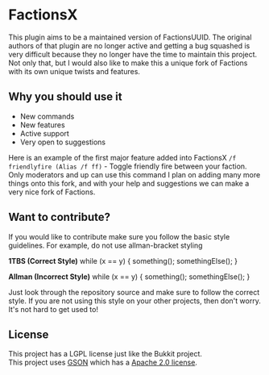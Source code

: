 FactionsX
====================
This plugin aims to be a maintained version of FactionsUUID. The original authors of that plugin are no longer active and getting a
bug squashed is very difficult because they no longer have the time to maintain this project. Not only that, but I would also
like to make this a unique fork of Factions with its own unique twists and features.

Why you should use it
---------------------
* New commands
* New features
* Active support
* Very open to suggestions

Here is an example of the first major feature added into FactionsX
`/f friendlyfire (Alias /f ff)` - Toggle friendly fire between your faction. Only moderators and up can use this command
I plan on adding many more things onto this fork, and with your help and suggestions we can make a very nice fork of Factions.

Want to contribute?
-------------------
If you would like to contribute make sure you follow the basic style guidelines. For example, do not use allman-bracket styling

**1TBS (Correct Style)**
while (x == y) {
    something();
    somethingElse();
}

**Allman (Incorrect Style)**
while (x == y)
 {
    something();
    somethingElse();
 }
 
 Just look through the repository source and make sure to follow the correct style. If you are not using this style on your other
 projects, then don't worry. It's not hard to get used to!

License
----------
This project has a LGPL license just like the Bukkit project.<br>
This project uses [GSON](http://code.google.com/p/google-gson/) which has a [Apache 2.0 license](http://www.apache.org/licenses/LICENSE-2.0 ).

